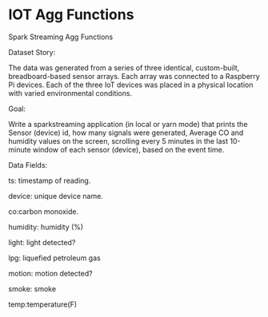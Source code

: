 # IOT Agg Functions
 Spark Streaming Agg Functions

Dataset Story:

The data was generated from a series of three identical, custom-built, breadboard-based sensor arrays. Each array was connected to a Raspberry Pi devices. Each of the three IoT devices was placed in a physical location with varied environmental conditions.

Goal:

Write a sparkstreaming application (in local or yarn mode) that prints the Sensor (device) id, how many signals were generated, Average CO and humidity values ​​on the screen, scrolling every 5 minutes in the last 10-minute window of each sensor (device), based on the event time.

Data Fields:

ts: timestamp of reading.

device: unique device name.

co:carbon monoxide.

humidity: humidity (%)

light: light detected?

lpg: liquefied petroleum gas

motion: motion detected?

smoke: smoke

temp:temperature(F)
